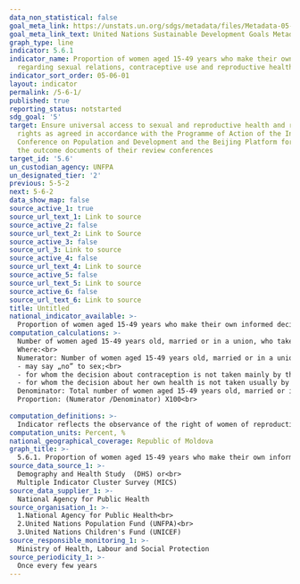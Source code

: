 ```yaml
---
data_non_statistical: false
goal_meta_link: https://unstats.un.org/sdgs/metadata/files/Metadata-05-06-01.pdf
goal_meta_link_text: United Nations Sustainable Development Goals Metadata (pdf 634kB)
graph_type: line
indicator: 5.6.1
indicator_name: Proportion of women aged 15-49 years who make their own informed decisions
  regarding sexual relations, contraceptive use and reproductive health care
indicator_sort_order: 05-06-01
layout: indicator
permalink: /5-6-1/
published: true
reporting_status: notstarted
sdg_goal: '5'
target: Ensure universal access to sexual and reproductive health and reproductive
  rights as agreed in accordance with the Programme of Action of the International
  Conference on Population and Development and the Beijing Platform for Action and
  the outcome documents of their review conferences
target_id: '5.6'
un_custodian_agency: UNFPA
un_designated_tier: '2'
previous: 5-5-2
next: 5-6-2
data_show_map: false
source_active_1: true
source_url_text_1: Link to source
source_active_2: false
source_url_text_2: Link to Source
source_active_3: false
source_url_3: Link to source
source_active_4: false
source_url_text_4: Link to source
source_active_5: false
source_url_text_5: Link to source
source_active_6: false
source_url_text_6: Link to source
title: Untitled
national_indicator_available: >-
  Proportion of women aged 15-49 years who make their own informed decisions regarding sexual relations, contraceptive use and reproductive health care
computation_calculations: >-
  Number of women aged 15-49 years old, married or in a union, who take independent decisions regarding sexual relations, contraceptive use and reproductive health care out of the total number of women aged 15-49 years old, married or in a union X 100<br> 
  Where:<br> 
  Numerator: Number of women aged 15-49 years old, married or in a union, who meet the following criteria: <br> 
  - may say „no” to sex;<br> 
  - for whom the decision about contraception is not taken mainly by the husband/partner;<br> 
  - for whom the decision about her own health is not taken usually by her husband/partner or somebody else <br> 
  Denominator: Total number of women aged 15-49 years old, married or in a union <br> 
  Proportion: (Numerator /Denominator) X100<br> 
  
computation_definitions: >-
  Indicator reflects the observance of the right of women of reproductive age to decision-making autonomy on their sexual life, reproductive and sexual health.
computation_units: Percent, %
national_geographical_coverage: Republic of Moldova
graph_title: >-
  5.6.1. Proportion of women aged 15-49 years who make their own informed decisions regarding sexual relations, contraceptive use and reproductive health care
source_data_source_1: >-
  Demography and Health Study  (DHS) or<br> 
  Multiple Indicator Cluster Survey (MICS)
source_data_supplier_1: >-
  National Agency for Public Health
source_organisation_1: >-
  1.National Agency for Public Health<br> 
  2.United Nations Population Fund (UNFPA)<br> 
  3.United Nations Children's Fund (UNICEF)
source_responsible_monitoring_1: >-
  Ministry of Health, Labour and Social Protection
source_periodicity_1: >-
  Once every few years 
---
```

